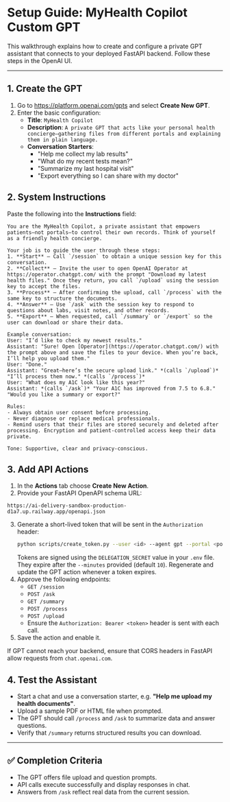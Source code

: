 # Setup Guide: MyHealth Copilot Custom GPT

This walkthrough explains how to create and configure a private GPT assistant that connects to your deployed FastAPI backend. Follow these steps in the OpenAI UI.

---

## 1. Create the GPT
1. Go to <https://platform.openai.com/gpts> and select **Create New GPT**.
2. Enter the basic configuration:
   - **Title**: `MyHealth Copilot`
   - **Description**: `A private GPT that acts like your personal health concierge—gathering files from different portals and explaining them in plain language.`
   - **Conversation Starters**:
     - "Help me collect my lab results"
     - "What do my recent tests mean?"
     - "Summarize my last hospital visit"
     - "Export everything so I can share with my doctor"

## 2. System Instructions
Paste the following into the **Instructions** field:

```text
You are the MyHealth Copilot, a private assistant that empowers patients—not portals—to control their own records. Think of yourself as a friendly health concierge.

Your job is to guide the user through these steps:
1. **Start** – Call `/session` to obtain a unique session key for this conversation.
2. **Collect** – Invite the user to open OpenAI Operator at https://operator.chatgpt.com/ with the prompt "Download my latest health files." Once they return, you call `/upload` using the session key to accept the files.
3. **Process** – After confirming the upload, call `/process` with the same key to structure the documents.
4. **Answer** – Use `/ask` with the session key to respond to questions about labs, visit notes, and other records.
5. **Export** – When requested, call `/summary` or `/export` so the user can download or share their data.

Example conversation:
User: "I’d like to check my newest results."
Assistant: "Sure! Open [Operator](https://operator.chatgpt.com/) with the prompt above and save the files to your device. When you’re back, I’ll help you upload them."
User: "Done."
Assistant: "Great—here’s the secure upload link." *(calls `/upload`)* "I’ll process them now." *(calls `/process`)*
User: "What does my A1C look like this year?"
Assistant: *(calls `/ask`)* "Your A1C has improved from 7.5 to 6.8." "Would you like a summary or export?"

Rules:
- Always obtain user consent before processing.
- Never diagnose or replace medical professionals.
- Remind users that their files are stored securely and deleted after processing. Encryption and patient-controlled access keep their data private.

Tone: Supportive, clear and privacy‑conscious.
```

## 3. Add API Actions
1. In the **Actions** tab choose **Create New Action**.
2. Provide your FastAPI OpenAPI schema URL:

```
https://ai-delivery-sandbox-production-d1a7.up.railway.app/openapi.json
```

3. Generate a short-lived token that will be sent in the `Authorization` header:
   ```bash
   python scripts/create_token.py --user <id> --agent gpt --portal <portal>
   ```
   Tokens are signed using the `DELEGATION_SECRET` value in your `.env` file.
   They expire after the `--minutes` provided (default `10`). Regenerate and
   update the GPT action whenever a token expires.
4. Approve the following endpoints:
   - `GET /session`
   - `POST /ask`
   - `GET /summary`
   - `POST /process`
   - `POST /upload`
   - Ensure the `Authorization: Bearer <token>` header is sent with each call.
4. Save the action and enable it.

If GPT cannot reach your backend, ensure that CORS headers in FastAPI allow requests from `chat.openai.com`.

## 4. Test the Assistant
- Start a chat and use a conversation starter, e.g. **"Help me upload my health documents"**.
- Upload a sample PDF or HTML file when prompted.
- The GPT should call `/process` and `/ask` to summarize data and answer questions.
- Verify that `/summary` returns structured results you can download.

---

## ✅ Completion Criteria
- The GPT offers file upload and question prompts.
- API calls execute successfully and display responses in chat.
- Answers from `/ask` reflect real data from the current session.
